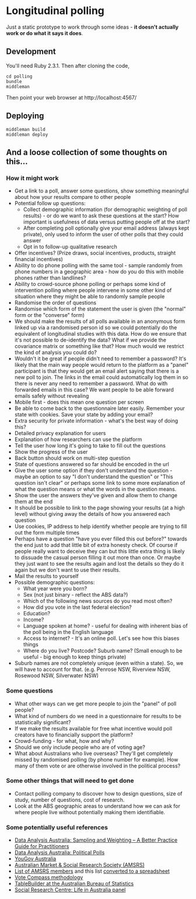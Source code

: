 # Longitudinal polling

Just a static prototype to work through some ideas - **it doesn't actually work or do what it says it does**.

## Development

You'll need Ruby 2.3.1. Then after cloning the code,

```
cd polling
bundle
middleman
```

Then point your web browser at http://localhost:4567/

## Deploying

```
middleman build
middleman deploy
```

## And a loose collection of some thoughts on this...

### How it might work
* Get a link to a poll, answer some questions, show something meaningful about
  how your results compare to other people
* Potential follow up questions:
  * Collect demographic information (for demographic weighting of poll results) - or do we want to ask these questions at the start? How important is usefulness of data versus putting people off at the start?
  * After completing poll optionally give your email address (always kept private),
    only used to inform the user of other polls that they could answer
  * Opt in to follow-up qualitative research
* Offer incentives? (Prize draws, social incentives, products, straight
  financial incentives)
* Ability to do phone polling with the same tool - sample randomly from phone
  numbers in a geographic area - how do you do this with mobile phones rather
  than landlines?
* Ability to crowd-source phone polling or perhaps some kind of intervention
  polling where people intervene in some other kind of situation where they
  might be able to randomly sample people
* Randomise the order of questions
* Randomise which form of the statement the user is given (the "normal" form or the "converse" form)
* We should make the results of all polls available in an anonymous form linked
  up via a randomised person id so we could potentially do the equivalent of
  longitudinal studies with this data. How do we ensure that it's not possible
  to de-identify the data? What if we provide the covariance matrix or something like that? How much would we restrict the kind of analysis you could do?
* Wouldn't it be great if people didn't need to remember a password? It's likely
  that the main way people would return to the platform as a "panel" participant
  is that they would get an email alert saying that there is a new poll to join.
  The links in the email could automatically log them in so there is never any
  need to remember a password. What do with forwarded emails in this case? We
  want people to be able forward emails safely without revealing
* Mobile first - does this mean one question per screen
* Be able to come back to the questionnaire later easily. Remember your state
  with cookies. Save your state by adding your email?
* Extra security for private information - what's the best way of doing this?
* Detailed privacy explanation for users
* Explanation of how researchers can use the platform
* Tell the user how long it's going to take to fill out the questions
* Show the progress of the user
* Back button should work on multi-step question
* State of questions answered so far should be encoded in the url
* Give the user some option if they don't understand the question - maybe an option to say "I don't understand the question" or "This question isn't clear" or perhaps some link to some more explanation of what the question means or what the words in the question means.
* Show the user the answers they've given and allow them to change them at the end
* It should be possible to link to the page showing your results (at a high level) without giving away the details of how you answered each question
* Use cookies, IP address to help identify whether people are trying to fill out the form multiple times
* Perhaps have a question "have you ever filled this out before?" towards the end just to add that little bit of extra honesty check. Of course if people really want to deceive they can but this little extra thing is likely to dissuade the casual person filling it out more than once. Or maybe they just want to see the results again and lost the details so they do it again but we don't want to use their results.
* Mail the results to yourself
* Possible demographic questions:
  * What year were you born?
  * Sex (not just binary - reflect the ABS data?)
  * Which of the following news sources do you read most often?
  * How did you vote in the last federal election?
  * Education?
  * Income?
  * Language spoken at home? - useful for dealing with inherent bias of the poll being in the English language
  * Access to internet? - It's an online poll. Let's see how this biases things
  * Where do you live? Postcode? Suburb name? (Small enough to be useful - big enough to keep things private)
* Suburb names are not completely unique (even within a state). So, we will have to account for that. (e.g. Penrose NSW, Riverview NSW, Rosewood NSW, Silverwater NSW)

### Some questions
* What other ways can we get more people to join the "panel" of poll people?
* What kind of numbers do we need in a questionnaire for results to be
  statistically significant?
* If we make the results available for free what incentive would poll creators
  have to financially support the platform?
* Crowd-funding - for what, how and why?
* Should we only include people who are of voting age?
* What about Australians who live overseas? They'll get completely missed by
  randomised polling (by phone number for example). How many of them vote or
  are otherwise involved in the political process?

### Some other things that will need to get done
* Contact polling company to discover how to design questions, size of study,
  number of questions, cost of research.
* Look at the ABS geographic areas to understand how we can ask for where people
  live without potentially making them identifiable.

### Some potentially useful references
* [Data Analysis Australia: Sampling and Weighting – A Better Practice Guide for Practitioners](http://www.daa.com.au/analytical-ideas/sampling-and-weighting/)
* [Data Analysis Australia: Political Polls](http://www.daa.com.au/analytical-ideas/political-polls/)
* [YouGov Australia](https://au.yougov.com/)
* [Australian Market & Social Research Society (AMSRS)](http://www.amsrs.com.au/)
* [List of AMSRS members](http://www.amsrs.com.au/documents/item/244) and this list [converted to a spreadsheet](https://docs.google.com/spreadsheets/d/1fseT6F8Tpszo0BJP932GWQEhtFA6SsREAoTuAf5EJjI/edit?usp=sharing)
* [Vote Compass methodology](http://voxpoplabs.com/votecompass/methodology.pdf)
* [TableBuilder at the Australian Bureau of Statistics](https://www.censusdata.abs.gov.au/webapi/jsf/login.xhtml)
* [Social Research Centre: Life in Australia panel](http://www.srcentre.com.au/our-research/panel)
